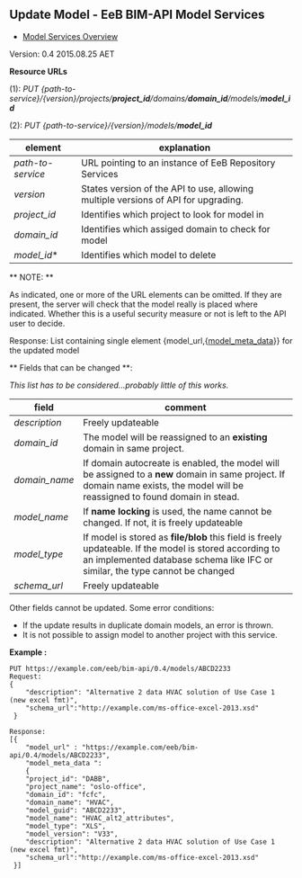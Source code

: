 ## Update Model - EeB BIM-API Model Services

* [Model Services Overview](./model_service.md)

Version: 0.4 2015.08.25 AET


**Resource URLs** 

(1): *PUT {path-to-service}/{version}/projects/**project_id**/domains/**domain_id**/models/**model_id***

(2): *PUT {path-to-service}/{version}/models/**model_id***

element | explanation
--------|-----------|
*path-to-service*	|URL pointing to an instance of EeB Repository Services|
*version*	|States version of the API to use, allowing multiple versions of API for upgrading.
*project_id*	|Identifies which project to look for model in 
*domain_id*	|Identifies which assiged domain to check for model 
*model_id**	| Identifies which model to delete


** NOTE: **

As indicated, one or more of the URL elements can be omitted. If they are present, the server will check that the model really is placed where indicated. Whether this is a useful security measure or not is left to the API user to decide.

Response: List containing single element {model_url,{[model_meta_data](./a_schemata/model_meta_data.md)}} for the updated model

** Fields that can be changed **:

*This list has to be considered...probably little of this works.*

field|comment
---|--
*description* | Freely updateable
*domain_id* | The model will be reassigned to an **existing** domain in same project. 
*domain_name* | If  domain autocreate is enabled, the model will be assigned to a **new** domain in same project. If domain name exists, the model will be reassigned to found domain in stead.
*model_name* | If **name locking** is used, the name cannot be changed. If not, it is freely updateable
*model_type* | If model is stored as **file/blob** this field is freely updateable. If the model is stored according to an implemented database schema like IFC or similar, the type cannot be changed
*schema_url*| Freely updateable

Other fields cannot be updated. Some error conditions:

* If the update results in duplicate domain models, an error is thrown.
* It is not possible to assign model to another project with this service.

**Example :**



```
PUT https://example.com/eeb/bim-api/0.4/models/ABCD2233
Request:
{
	"description": "Alternative 2 data HVAC solution of Use Case 1 (new excel fmt)",
	"schema_url":"http://example.com/ms-office-excel-2013.xsd"
 }

Response:
[{
    "model_url" : "https://example.com/eeb/bim-api/0.4/models/ABCD2233",
    "model_meta_data ":
    {
	"project_id": "DABB",
	"project_name": "oslo-office",
	"domain_id": "fcfc",
	"domain_name": "HVAC",
	"model_guid": "ABCD2233",
	"model_name": "HVAC_alt2_attributes",
	"model_type": "XLS",
	"model_version": "V33",
	"description": "Alternative 2 data HVAC solution of Use Case 1 (new excel fmt)",
	"schema_url":"http://example.com/ms-office-excel-2013.xsd"
 }]
```
